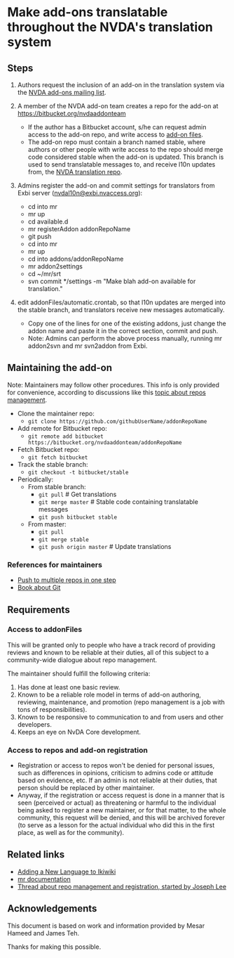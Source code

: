 # Make add-ons translatable throughout the NVDA's translation system #

## Steps ##

1. Authors request the inclusion of an add-on in the translation system via the [NVDA add-ons mailing list](https://nvda-addons.groups.io/g/nvda-addons).
2. A member of the NVDA add-on team creates a repo for the add-on at
<https://bitbucket.org/nvdaaddonteam>
	- If the author has a Bitbucket account, s/he can request admin access to the add-on repo, and write access to [add-on files](https://bitbucket.org/nvdaaddonteam/addonFiles).
	- The add-on repo must contain a branch named stable, where authors or other people with write access to the repo should merge code considered stable when the add-on is updated. This branch is used to send translatable messages to, and receive l10n updates from, the [NVDA translation repo](http://subversion.assembla.com/svn/screenReaderTranslations).

3. Admins register the add-on and commit settings for translators from Exbi server (nvdal10n@exbi.nvaccess.org):
	- cd into mr
	- mr up
	- cd available.d
	- mr registerAddon addonRepoName
	- git push
	- cd into mr
	- mr up
	- cd into addons/addonRepoName
	- mr addon2settings
	- cd ~/mr/srt
	- svn commit */settings -m "Make blah add-on available for translation."

4. edit addonFiles/automatic.crontab, so that l10n updates are merged into the stable branch, and translators receive new messages automatically.
	- Copy one of the lines for one of the existing addons, just change the addon name and paste it in the correct section, commit and push.
	- Note: Admins can perform the above process manually, running mr addon2svn and mr svn2addon from Exbi.

## Maintaining the add-on ##

Note: Maintainers may follow other procedures. This info is only provided for convenience, according to discussions like this [topic about repos management](https://nvda-addons.groups.io/g/nvda-addons/message/9418).

- Clone the maintainer repo:
	- ```git clone https://github.com/githubUserName/addonRepoName```
- Add remote for Bitbucket repo:
	- ```git remote add bitbucket https://bitbucket.org/nvdaaddonteam/addonRepoName```
- Fetch Bitbucket repo:
	- ```git fetch bitbucket```
- Track the stable branch:
	- ```git checkout -t bitbucket/stable```
- Periodically:
	- From stable branch:
		- ```git pull``` # Get translations
		- ```git merge master``` # Stable code containing translatable messages
		- ```git push bitbucket stable```
	- From master:
		- ```git pull```
		- ```git merge stable```
		- ```git push origin master``` # Update translations

### References for maintainers ###

- [Push to multiple repos in one step](https://gist.githubusercontent.com/bjmiller121/f93cd974ff709d2b968f/raw/8f17c4d72ba8bd36aea0ec0cf344a8197fa648e8/multiple-push-urls.md)
- [Book about Git](https://git-scm.com/book)

## Requirements ##

### Access to addonFiles ###

This will be granted only to people who have a track record of providing reviews and known to be reliable at their duties, all of this subject to a community-wide dialogue about repo management.

The maintainer should fulfill the following criteria:

1. Has done at least one basic review.
2. Known to be a reliable role model in terms of add-on authoring, reviewing, maintenance, and promotion (repo management is a job with tons of responsibilities).
3. Known to be responsive to communication to and from users and other developers.
4. Keeps an eye on NvDA Core development.

### Access to repos and add-on registration ###

- Registration or access to repos won't be denied for personal issues, such as differences in opinions, criticism to admins code or attitude based on evidence, etc. If an admin is not reliable at their duties, that person should be replaced by other maintainer.
- Anyway, if the registration or access request is done in a manner that is seen (perceived or actual) as threatening or harmful to the individual being asked to register a new maintainer, or for that matter, to the whole community, this request will be denied, and this will be archived forever (to serve as a lesson for the actual individual who did this in the first place, as well as for the community).


## Related links ##

- [Adding a New Language to Ikiwiki](https://github.com/nvaccess/l10n-code/wiki/Adding-a-New-Language-to-Ikiwiki)
- [mr documentation](https://www.systutorials.com/docs/linux/man/1-mr/)
- [Thread about repo management and registration, started by Joseph Lee](https://nvda-addons.groups.io/g/nvda-addons/message/6937)
## Acknowledgements ##

This document is based on work and information provided by Mesar Hameed and James Teh.

Thanks for making this possible.
